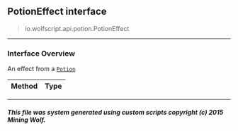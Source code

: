 ## PotionEffect __interface__

>io.wolfscript.api.potion.PotionEffect

---

### Interface Overview

An effect from a [`Potion`](Potion.md)

Method | Type   
--- | :--- 



---



##### This file was system generated using custom scripts copyright (c) 2015 Mining Wolf.
	

